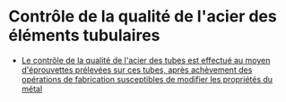 # Contrôle de la qualité de l'acier des éléments tubulaires

- [Le contrôle de la qualité de l'acier des tubes est effectué au moyen d'éprouvettes prélevées sur ces tubes, après achèvement des opérations de fabrication susceptibles de modifier les propriétés du métal](le-controle-de-la-qualite-de-l-acier-des-tubes-est)
